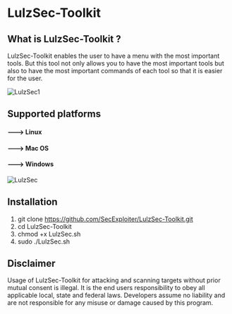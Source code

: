 # LulzSec-Toolkit

## What is LulzSec-Toolkit ?
LulzSec-Toolkit enables the user to have a menu with the most important tools. But this tool not only allows you to have the most important tools but also to have the most important commands of each tool so that it is easier for the user.

![LulzSec1](https://user-images.githubusercontent.com/62266784/85389654-02f36600-b548-11ea-99de-711020f337f2.jpg)

## Supported platforms
 
#### ---> Linux 
#### ---> Mac OS
#### ---> Windows
 
 ![LulzSec](https://user-images.githubusercontent.com/62266784/85389665-0686ed00-b548-11ea-8b45-d16b0f0e71f0.jpg)

## Installation
1. git clone https://github.com/SecExploiter/LulzSec-Toolkit.git
2. cd LulzSec-Toolkit
3. chmod +x LulzSec.sh
4. sudo ./LulzSec.sh

## Disclaimer
 Usage of LulzSec-Toolkit for attacking and
 scanning targets without prior mutual consent
 is illegal. It is the end users responsibility to obey
 all applicable local, state and federal laws. Developers assume no
 liability and are not responsible for any misuse or damage caused by this program.
